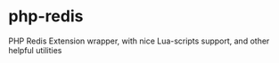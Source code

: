 # php-redis
PHP Redis Extension wrapper, with nice Lua-scripts support, and other helpful utilities
